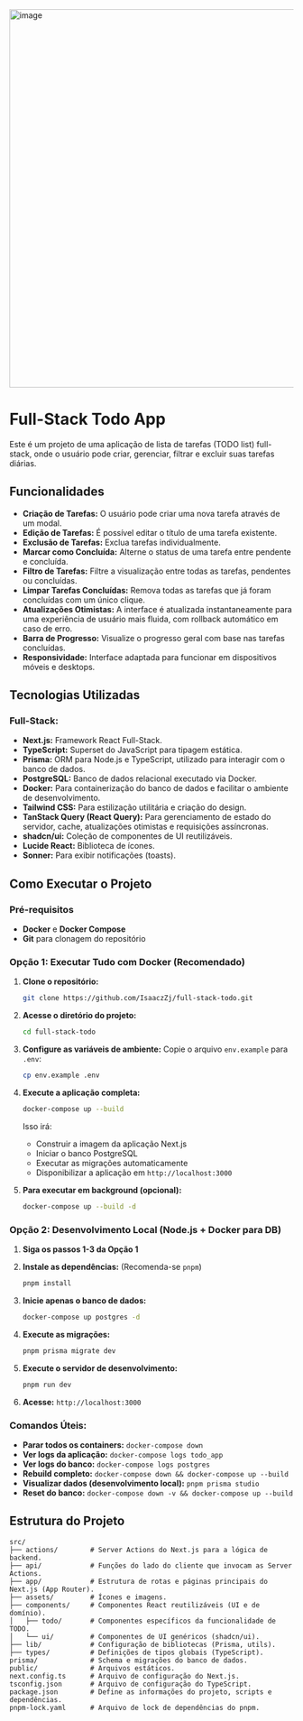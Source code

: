 <img width="912" height="671" alt="image" src="https://github.com/user-attachments/assets/7918178d-05e0-47b1-aaa6-11402e5d1bb1" />

# Full-Stack Todo App

Este é um projeto de uma aplicação de lista de tarefas (TODO list) full-stack, onde o usuário pode criar, gerenciar, filtrar e excluir suas tarefas diárias.

## Funcionalidades

- **Criação de Tarefas:** O usuário pode criar uma nova tarefa através de um modal.
- **Edição de Tarefas:** É possível editar o título de uma tarefa existente.
- **Exclusão de Tarefas:** Exclua tarefas individualmente.
- **Marcar como Concluída:** Alterne o status de uma tarefa entre pendente e concluída.
- **Filtro de Tarefas:** Filtre a visualização entre todas as tarefas, pendentes ou concluídas.
- **Limpar Tarefas Concluídas:** Remova todas as tarefas que já foram concluídas com um único clique.
- **Atualizações Otimistas:** A interface é atualizada instantaneamente para uma experiência de usuário mais fluida, com rollback automático em caso de erro.
- **Barra de Progresso:** Visualize o progresso geral com base nas tarefas concluídas.
- **Responsividade:** Interface adaptada para funcionar em dispositivos móveis e desktops.

## Tecnologias Utilizadas

### Full-Stack:

- **Next.js:** Framework React Full-Stack.
- **TypeScript:** Superset do JavaScript para tipagem estática.
- **Prisma:** ORM para Node.js e TypeScript, utilizado para interagir com o banco de dados.
- **PostgreSQL:** Banco de dados relacional executado via Docker.
- **Docker:** Para containerização do banco de dados e facilitar o ambiente de desenvolvimento.
- **Tailwind CSS:** Para estilização utilitária e criação do design.
- **TanStack Query (React Query):** Para gerenciamento de estado do servidor, cache, atualizações otimistas e requisições assíncronas.
- **shadcn/ui:** Coleção de componentes de UI reutilizáveis.
- **Lucide React:** Biblioteca de ícones.
- **Sonner:** Para exibir notificações (toasts).

## Como Executar o Projeto

### Pré-requisitos

- **Docker** e **Docker Compose**
- **Git** para clonagem do repositório

### Opção 1: Executar Tudo com Docker (Recomendado)

1.  **Clone o repositório:**

    ```bash
    git clone https://github.com/IsaaczZj/full-stack-todo.git
    ```

2.  **Acesse o diretório do projeto:**

    ```bash
    cd full-stack-todo
    ```

3.  **Configure as variáveis de ambiente:**
    Copie o arquivo `env.example` para `.env`:

    ```bash
    cp env.example .env
    ```

4.  **Execute a aplicação completa:**

    ```bash
    docker-compose up --build
    ```

    Isso irá:

    - Construir a imagem da aplicação Next.js
    - Iniciar o banco PostgreSQL
    - Executar as migrações automaticamente
    - Disponibilizar a aplicação em `http://localhost:3000`

5.  **Para executar em background (opcional):**

    ```bash
    docker-compose up --build -d
    ```

### Opção 2: Desenvolvimento Local (Node.js + Docker para DB)

1.  **Siga os passos 1-3 da Opção 1**

2.  **Instale as dependências:** (Recomenda-se `pnpm`)

    ```bash
    pnpm install
    ```

3.  **Inicie apenas o banco de dados:**

    ```bash
    docker-compose up postgres -d
    ```

4.  **Execute as migrações:**

    ```bash
    pnpm prisma migrate dev
    ```

5.  **Execute o servidor de desenvolvimento:**

    ```bash
    pnpm run dev
    ```

6.  **Acesse:** `http://localhost:3000`

### Comandos Úteis:

- **Parar todos os containers:** `docker-compose down`
- **Ver logs da aplicação:** `docker-compose logs todo_app`
- **Ver logs do banco:** `docker-compose logs postgres`
- **Rebuild completo:** `docker-compose down && docker-compose up --build`
- **Visualizar dados (desenvolvimento local):** `pnpm prisma studio`
- **Reset do banco:** `docker-compose down -v && docker-compose up --build`

## Estrutura do Projeto

```
src/
├── actions/        # Server Actions do Next.js para a lógica de backend.
├── api/            # Funções do lado do cliente que invocam as Server Actions.
├── app/            # Estrutura de rotas e páginas principais do Next.js (App Router).
├── assets/         # Ícones e imagens.
├── components/     # Componentes React reutilizáveis (UI e de domínio).
│   ├── todo/       # Componentes específicos da funcionalidade de TODO.
│   └── ui/         # Componentes de UI genéricos (shadcn/ui).
├── lib/            # Configuração de bibliotecas (Prisma, utils).
├── types/          # Definições de tipos globais (TypeScript).
prisma/             # Schema e migrações do banco de dados.
public/             # Arquivos estáticos.
next.config.ts      # Arquivo de configuração do Next.js.
tsconfig.json       # Arquivo de configuração do TypeScript.
package.json        # Define as informações do projeto, scripts e dependências.
pnpm-lock.yaml      # Arquivo de lock de dependências do pnpm.
```
